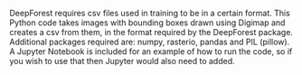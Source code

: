 DeepForest requires csv files used in training to be in a certain format. This Python code takes images with bounding boxes drawn using Digimap and creates a csv from them, in the format required by the DeepForest package. 
Additional packages required are: numpy, rasterio, pandas and PIL (pillow). A Jupyter Notebook is included for an example of how to run the code, so if you wish to use that then Jupyter would also need to added. 
